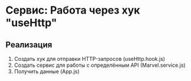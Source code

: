# Сервис: Работа через хук "useHttp"

## Реализация
1. Создать хук для отправки HTTP-запросов (useHttp.hook.js)
2. Создать сервис для работы с определённым API (Marvel.service.js)
3. Получить данные (App.js)